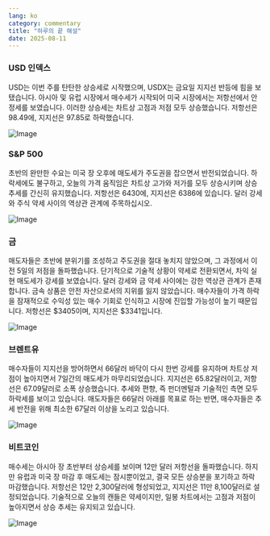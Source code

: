 ```yaml
---
lang: ko
category: commentary
title: "하루의 끝 해설"
date: 2025-08-11
---
```


### USD 인덱스

USD는 이번 주를 탄탄한 상승세로 시작했으며, USDX는 금요일 지지선 반등에 힘을 보탰습니다. 아시아 및 유럽 시장에서 매수세가 시작되어 미국 시장에서는 저항선에서 안정세를 보였습니다. 이러한 상승세는 차트상 고점과 저점 모두 상승했습니다. 저항선은 98.49에, 지지선은 97.85로 하락했습니다.

![Image](https://markleighedu.github.io/img/Aug-2025/11-Aug-2025/usdindex.jpg)

### S&P 500

초반의 완만한 수요는 미국 장 오후에 매도세가 주도권을 잡으면서 반전되었습니다. 하락세에도 불구하고, 오늘의 가격 움직임은 차트상 고가와 저가를 모두 상승시키며 상승 추세를 간신히 유지했습니다. 저항선은 6430에, 지지선은 6386에 있습니다. 달러 강세와 주식 약세 사이의 역상관 관계에 주목하십시오.

![Image](https://markleighedu.github.io/img/Aug-2025/11-Aug-2025/sp500.jpg)

### 금

매도자들은 초반에 분위기를 조성하고 주도권을 절대 놓치지 않았으며, 그 과정에서 이전 5일의 저점을 돌파했습니다. 단기적으로 기술적 상황이 약세로 전환되면서, 차익 실현 매도세가 강세를 보였습니다. 달러 강세와 금 약세 사이에는 강한 역상관 관계가 존재합니다. 금속 상품은 안전 자산으로서의 지위를 잃지 않았습니다. 매수자들이 가격 하락을 잠재적으로 수익성 있는 매수 기회로 인식하고 시장에 진입할 가능성이 높기 때문입니다. 저항선은 $3405이며, 지지선은 $3341입니다.

![Image](https://markleighedu.github.io/img/Aug-2025/11-Aug-2025/gold.jpg)

### 브렌트유

매수자들이 지지선을 방어하면서 66달러 바닥이 다시 한번 강세를 유지하며 차트상 저점이 높아지면서 7일간의 매도세가 마무리되었습니다. 지지선은 65.82달러이고, 저항선은 67.09달러로 소폭 상승했습니다. 추세와 편향, 즉 펀더멘털과 기술적인 측면 모두 하락세를 보이고 있습니다. 매도자들은 66달러 아래를 목표로 하는 반면, 매수자들은 추세 반전을 위해 최소한 67달러 이상을 노리고 있습니다.

![Image](https://markleighedu.github.io/img/Aug-2025/11-Aug-2025/brentoil.jpg)

### 비트코인

매수세는 아시아 장 초반부터 상승세를 보이며 12만 달러 저항선을 돌파했습니다. 하지만 유럽과 미국 장 마감 후 매도세는 잠시뿐이었고, 결국 모든 상승분을 포기하고 하락 마감했습니다. 저항선은 12만 2,300달러에 형성되었고, 지지선은 11만 8,100달러로 설정되었습니다. 기술적으로 오늘의 캔들은 약세이지만, 일봉 차트에서는 고점과 저점이 높아지면서 상승 추세는 유지되고 있습니다.

![Image](https://markleighedu.github.io/img/Aug-2025/11-Aug-2025/bitcoin.jpg)

